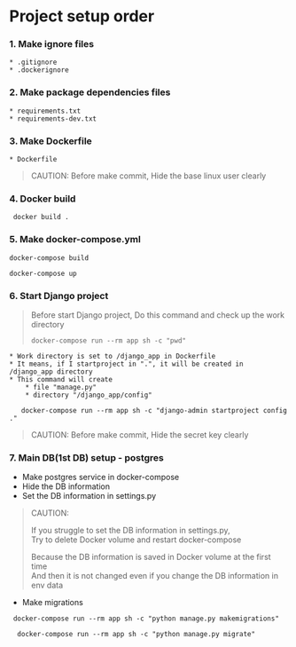 # Project setup order

### 1. Make ignore files
    * .gitignore
    * .dockerignore

### 2. Make package dependencies files
    * requirements.txt
    * requirements-dev.txt

### 3. Make Dockerfile
    * Dockerfile
> CAUTION:
> Before make commit, Hide the base linux user clearly  

### 4. Docker build
   ```shell
    docker build .
   ```

### 5. Make docker-compose.yml
   ```shell
   docker-compose build
   ```
   ```shell
   docker-compose up
   ```

### 6. Start Django project

   > Before start Django project,
   > Do this command and check up the work directory
   >```shell
   > docker-compose run --rm app sh -c "pwd"
   >```
    * Work directory is set to /django_app in Dockerfile
    * It means, if I startproject in ".", it will be created in /django_app directory
    * This command will create
        * file "manage.py"
        * directory "/django_app/config"

   ```shell
      docker-compose run --rm app sh -c "django-admin startproject config ."
   ```

   > CAUTION:
   > Before make commit, Hide the secret key clearly   


### 7. Main DB(1st DB) setup - postgres
   * Make postgres service in docker-compose
   * Hide the DB information
   * Set the DB information in settings.py
   >CAUTION:
   > 
   >If you struggle to set the DB information in settings.py,<br>
   >Try to delete Docker volume and restart docker-compose
   >
   >Because the DB information is saved in Docker volume at the first time<br>
   >And then it is not changed even if you change the DB information in env data

   * Make migrations
   ```shell
    docker-compose run --rm app sh -c "python manage.py makemigrations"
   ```
   ```shell
     docker-compose run --rm app sh -c "python manage.py migrate"
   ```